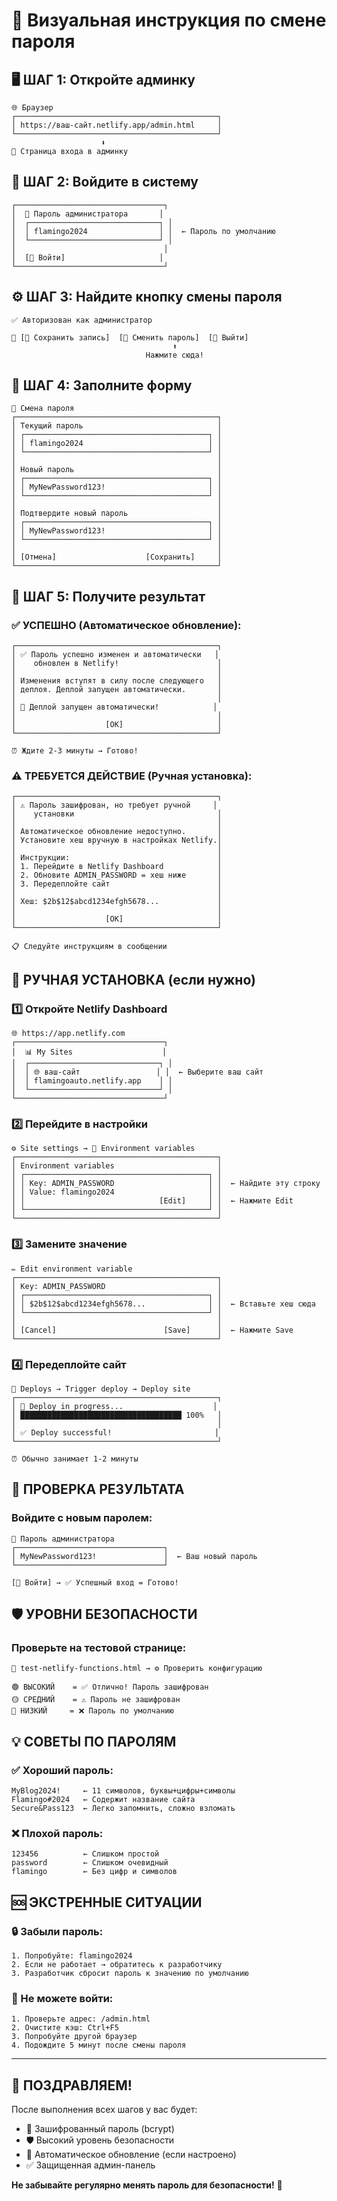 # 🎯 Визуальная инструкция по смене пароля

## 🖥️ ШАГ 1: Откройте админку

```
🌐 Браузер
┌─────────────────────────────────────────────┐
│ https://ваш-сайт.netlify.app/admin.html     │
└─────────────────────────────────────────────┘
                    ⬇️
🔑 Страница входа в админку
```

## 🚪 ШАГ 2: Войдите в систему

```
┌─────────────────────────────────┐
│  🔑 Пароль администратора       │
│  ┌─────────────────────────────┐ │
│  │ flamingo2024                │ │  ← Пароль по умолчанию
│  └─────────────────────────────┘ │
│                                 │
│  [🔑 Войти]                     │
└─────────────────────────────────┘
```

## ⚙️ ШАГ 3: Найдите кнопку смены пароля

```
✅ Авторизован как администратор

📝 [💾 Сохранить запись]  [🔑 Сменить пароль]  [🚪 Выйти]
                                    ⬆️
                              Нажмите сюда!
```

## 📝 ШАГ 4: Заполните форму

```
🔑 Смена пароля
┌─────────────────────────────────────────────┐
│ Текущий пароль                              │
│ ┌─────────────────────────────────────────┐ │
│ │ flamingo2024                            │ │
│ └─────────────────────────────────────────┘ │
│                                             │
│ Новый пароль                                │
│ ┌─────────────────────────────────────────┐ │
│ │ MyNewPassword123!                       │ │
│ └─────────────────────────────────────────┘ │
│                                             │
│ Подтвердите новый пароль                    │
│ ┌─────────────────────────────────────────┐ │
│ │ MyNewPassword123!                       │ │
│ └─────────────────────────────────────────┘ │
│                                             │
│ [Отмена]                    [Сохранить]     │
└─────────────────────────────────────────────┘
```

## 🎉 ШАГ 5: Получите результат

### ✅ УСПЕШНО (Автоматическое обновление):
```
┌─────────────────────────────────────────────┐
│ ✅ Пароль успешно изменен и автоматически   │
│    обновлен в Netlify!                      │
│                                             │
│ Изменения вступят в силу после следующего   │
│ деплоя. Деплой запущен автоматически.       │
│                                             │
│ 🚀 Деплой запущен автоматически!            │
│                                             │
│                    [OK]                     │
└─────────────────────────────────────────────┘

⏰ Ждите 2-3 минуты → Готово!
```

### ⚠️ ТРЕБУЕТСЯ ДЕЙСТВИЕ (Ручная установка):
```
┌─────────────────────────────────────────────┐
│ ⚠️ Пароль зашифрован, но требует ручной     │
│    установки                                │
│                                             │
│ Автоматическое обновление недоступно.       │
│ Установите хеш вручную в настройках Netlify.│
│                                             │
│ Инструкции:                                 │
│ 1. Перейдите в Netlify Dashboard            │
│ 2. Обновите ADMIN_PASSWORD = хеш ниже       │
│ 3. Передеплойте сайт                        │
│                                             │
│ Хеш: $2b$12$abcd1234efgh5678...             │
│                                             │
│                    [OK]                     │
└─────────────────────────────────────────────┘

📋 Следуйте инструкциям в сообщении
```

## 🔧 РУЧНАЯ УСТАНОВКА (если нужно)

### 1️⃣ Откройте Netlify Dashboard
```
🌐 https://app.netlify.com
┌─────────────────────────────────┐
│  📊 My Sites                    │
│  ┌─────────────────────────────┐ │
│  │ 🌐 ваш-сайт                 │ │  ← Выберите ваш сайт
│  │ flamingoauto.netlify.app    │ │
│  └─────────────────────────────┘ │
└─────────────────────────────────┘
```

### 2️⃣ Перейдите в настройки
```
⚙️ Site settings → 🔧 Environment variables
┌─────────────────────────────────────────────┐
│ Environment variables                       │
│ ┌─────────────────────────────────────────┐ │
│ │ Key: ADMIN_PASSWORD                     │ │  ← Найдите эту строку
│ │ Value: flamingo2024                     │ │
│ │                              [Edit]     │ │  ← Нажмите Edit
│ └─────────────────────────────────────────┘ │
└─────────────────────────────────────────────┘
```

### 3️⃣ Замените значение
```
✏️ Edit environment variable
┌─────────────────────────────────────────────┐
│ Key: ADMIN_PASSWORD                         │
│ ┌─────────────────────────────────────────┐ │
│ │ $2b$12$abcd1234efgh5678...              │ │  ← Вставьте хеш сюда
│ └─────────────────────────────────────────┘ │
│                                             │
│ [Cancel]                        [Save]      │  ← Нажмите Save
└─────────────────────────────────────────────┘
```

### 4️⃣ Передеплойте сайт
```
🚀 Deploys → Trigger deploy → Deploy site
┌─────────────────────────────────────────────┐
│ 🔄 Deploy in progress...                    │
│ ████████████████████████████████████ 100%   │
│                                             │
│ ✅ Deploy successful!                       │
└─────────────────────────────────────────────┘

⏰ Обычно занимает 1-2 минуты
```

## 🎯 ПРОВЕРКА РЕЗУЛЬТАТА

### Войдите с новым паролем:
```
🔑 Пароль администратора
┌─────────────────────────────────┐
│ MyNewPassword123!               │  ← Ваш новый пароль
└─────────────────────────────────┘

[🔑 Войти] → ✅ Успешный вход = Готово!
```

## 🛡️ УРОВНИ БЕЗОПАСНОСТИ

### Проверьте на тестовой странице:
```
🧪 test-netlify-functions.html → ⚙️ Проверить конфигурацию

🟢 ВЫСОКИЙ    = ✅ Отлично! Пароль зашифрован
🟡 СРЕДНИЙ    = ⚠️ Пароль не зашифрован  
🔴 НИЗКИЙ     = ❌ Пароль по умолчанию
```

## 💡 СОВЕТЫ ПО ПАРОЛЯМ

### ✅ Хороший пароль:
```
MyBlog2024!     ← 11 символов, буквы+цифры+символы
Flamingo#2024   ← Содержит название сайта
Secure&Pass123  ← Легко запомнить, сложно взломать
```

### ❌ Плохой пароль:
```
123456          ← Слишком простой
password        ← Слишком очевидный
flamingo        ← Без цифр и символов
```

## 🆘 ЭКСТРЕННЫЕ СИТУАЦИИ

### 🔒 Забыли пароль:
```
1. Попробуйте: flamingo2024
2. Если не работает → обратитесь к разработчику
3. Разработчик сбросит пароль к значению по умолчанию
```

### 🚫 Не можете войти:
```
1. Проверьте адрес: /admin.html
2. Очистите кэш: Ctrl+F5
3. Попробуйте другой браузер
4. Подождите 5 минут после смены пароля
```

---

## 🎉 ПОЗДРАВЛЯЕМ!

После выполнения всех шагов у вас будет:
- 🔐 Зашифрованный пароль (bcrypt)
- 🛡️ Высокий уровень безопасности
- 🚀 Автоматическое обновление (если настроено)
- ✅ Защищенная админ-панель

**Не забывайте регулярно менять пароль для безопасности!** 🔄